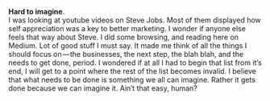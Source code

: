 **Hard to imagine**.  
I was looking at youtube videos on Steve Jobs. Most of them displayed how self appreciation was a key to better marketing. I wonder if anyone else feels that way about Steve. I did some browsing, and reading here on Medium. Lot of good stuff I must say.
It made me think of all the things I should focus on — the businesses, the next step, the blah blah, and the needs to get done, period. I wondered if at all I had to begin that list from it’s end, I will get to a point where the rest of the list becomes invalid. I believe that what needs to be done is something we all can imagine. Rather it gets done because we can imagine it. Ain’t that easy, human?
